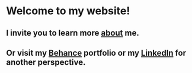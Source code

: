 # Welcome to my website!

## I invite you to learn more [about](./about.html) me. 

## Or visit my <a href="http://www.behance.net/robinwkurtz" target="_blank" rel="noopener noreferrer">Behance</a> portfolio or my <a href="http://www.linkedin.com/pub/robin-kurtz/4b/a93/238" target="_blank" rel="noopener noreferrer">LinkedIn</a> for another perspective.